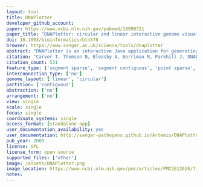 ```yaml
---
layout: tool 
title: DNAPlotter
developer_github_account: 
paper: https://www.ncbi.nlm.nih.gov/pubmed/18990721
paper_title: "DNAPlotter: circular and linear interactive genome visualization."
doi: 10.1093/bioinformatics/btn578
browser: https://www.sanger.ac.uk/science/tools/dnaplotter
abstract: "DNAPlotter is an interactive Java application for generating circular and linear representations of genomes. Making use of the Artemis libraries to provide a user-friendly method of loading in sequence files (EMBL, GenBank, GFF) as well as data from relational databases, it filters features of interest to display on separate user-definable tracks. It can be used to produce publication quality images for papers or web pages., , AVAILABILITY: DNAPlotter is freely available (under a GPL licence) for download (for MacOSX, UNIX and Windows) at the Wellcome Trust Sanger Institute web sites: http://www.sanger.ac.uk/Software/Artemis/circular/"
citation: "Carver T, Thomson N, Bleasby A, Berriman M, Parkhill J. DNAPlotter: circular and linear interactive genome visualization. Bioinformatics. academic.oup.com; 2009;25: 119–120."
citation_count: 531
feature_type: ['segment sparse', 'segment contiguous', 'point sparse', 'point contiguous']
interconnection_type: ['no']
genome_layout: ['linear', 'circular']
partition: ['contiguous']
abstraction: ['no']
arrangement: ['no']
view: single
scale: single
focus: single
coordinate_systems: single
access_format: [standalone app]
user_documentation_availability: yes
user_documentation: http://sanger-pathogens.github.io/Artemis/DNAPlotter/
pub_year: 2009
license: GPL
license_form: open source
supported_files: ['other']
image: /assets/DNAPlotter.png
image_location: https://www.ncbi.nlm.nih.gov/pmc/articles/PMC2612626/figure/F1/
notes: 
---
```

